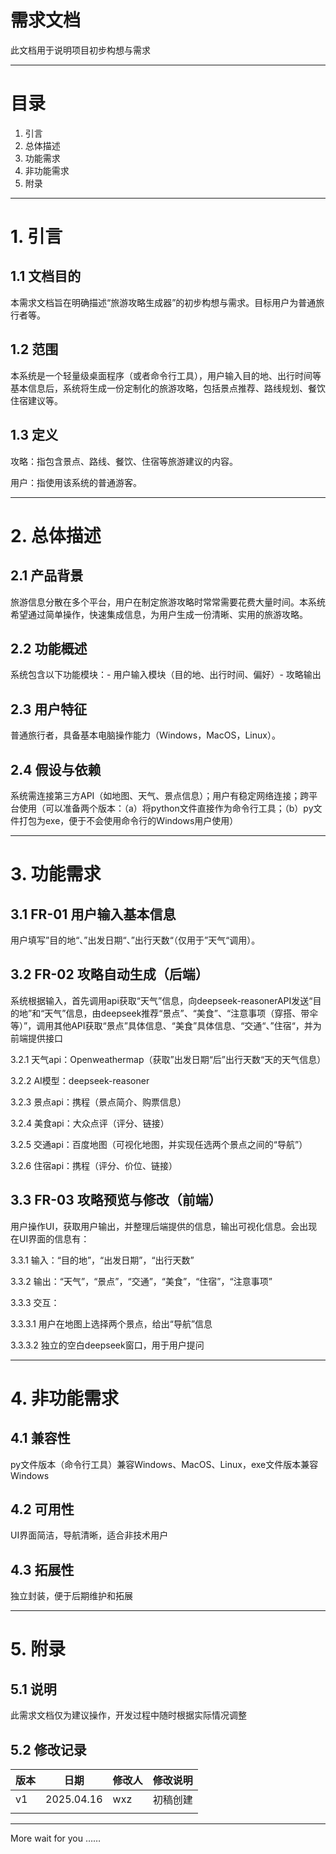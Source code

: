 # 需求文档

此文档用于说明项目初步构想与需求

---

# 目录

1. 引言
2. 总体描述
3. 功能需求
4. 非功能需求
5. 附录

---

# 1. 引言

## 1.1 文档目的

本需求文档旨在明确描述“旅游攻略生成器”的初步构想与需求。目标用户为普通旅行者等。

## 1.2 范围

本系统是一个轻量级桌面程序（或者命令行工具），用户输入目的地、出行时间等基本信息后，系统将生成一份定制化的旅游攻略，包括景点推荐、路线规划、餐饮住宿建议等。

## 1.3 定义

攻略：指包含景点、路线、餐饮、住宿等旅游建议的内容。

用户：指使用该系统的普通游客。

---

# 2. 总体描述

## 2.1 产品背景

旅游信息分散在多个平台，用户在制定旅游攻略时常常需要花费大量时间。本系统希望通过简单操作，快速集成信息，为用户生成一份清晰、实用的旅游攻略。

## 2.2 功能概述

系统包含以下功能模块：- 用户输入模块（目的地、出行时间、偏好）- 攻略输出

## 2.3 用户特征

普通旅行者，具备基本电脑操作能力（Ｗindows，MacOS，Linux）。

## 2.4 假设与依赖

系统需连接第三方API（如地图、天气、景点信息）；用户有稳定网络连接；跨平台使用（可以准备两个版本：（a）将python文件直接作为命令行工具；（b）py文件打包为exe，便于不会使用命令行的Windows用户使用）

---

# 3. 功能需求

## 3.1 FR-01 用户输入基本信息

用户填写”目的地“、”出发日期“、”出行天数“（仅用于”天气“调用）。

## 3.2 FR-02 攻略自动生成（后端）

系统根据输入，首先调用api获取“天气”信息，向deepseek-reasonerAPI发送“目的地”和“天气”信息，由deepseek推荐“景点”、“美食”、“注意事项（穿搭、带伞等）”，调用其他API获取“景点”具体信息、“美食”具体信息、“交通“、”住宿“，并为前端提供接口

3.2.1 天气api：Openweathermap（获取”出发日期“后”出行天数“天的天气信息）

3.2.2 AI模型：deepseek-reasoner

3.2.3 景点api：携程（景点简介、购票信息）

3.2.4 美食api：大众点评（评分、链接）

3.2.5 交通api：百度地图（可视化地图，并实现任选两个景点之间的“导航”）

3.2.6 住宿api：携程（评分、价位、链接）

## 3.3 FR-03 攻略预览与修改（前端）

用户操作UI，获取用户输出，并整理后端提供的信息，输出可视化信息。会出现在UI界面的信息有：

3.3.1 输入：“目的地”，“出发日期”，“出行天数”

3.3.2 输出：“天气”，“景点”，“交通”，“美食”，“住宿”，“注意事项”

3.3.3 交互：

3.3.3.1 用户在地图上选择两个景点，给出“导航”信息

3.3.3.2 独立的空白deepseek窗口，用于用户提问

---

# 4. 非功能需求

## 4.1 兼容性

py文件版本（命令行工具）兼容Windows、MacOS、Linux，exe文件版本兼容Windows

## 4.2 可用性

UI界面简洁，导航清晰，适合非技术用户

## 4.3 拓展性

独立封装，便于后期维护和拓展

---

# 5. 附录

## 5.1 说明

此需求文档仅为建议操作，开发过程中随时根据实际情况调整

## 5.2 修改记录

| 版本 | 日期 | 修改人 | 修改说明 |
| --- | --- | --- | --- |
| v1 | 2025.04.16 | wxz | 初稿创建 |
|  |  |  |  |

---

More wait for you ……